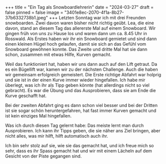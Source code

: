 +++
title = "Ein Tag als Snowboardlehrerin"
date = "2024-03-27"
draft = false
pinned = false
image = "3401e8ec-2070-4f1a-8b27-37b6332738b1.jpeg"
+++
Letzten Sonntag war ich mit drei Freunden snowboarden. Zwei davon waren bisher nicht richtig geübt. Lea, die eine davon, stand an diesem Tag das allererste Mal auf einem Snowboard. Wir gingen früh von uns zu Hause los und waren dann um ca. 8.45 Uhr in Rosswald. Als Erstes haben wir ihr ein Snowboard gemietet und sind dann einen kleinen Hügel hoch gelaufen, damit sie sich an das Gefühl vom Snowboard gewöhnen konnte. Das Zweite und dritte Mal hat sie dann schon, zusammen mit etwas Hilfe, Kurven gemacht. 

Weil das funktioniert hat, haben wir uns dann auch auf den Lift getraut. Da es ein Bügellift war, kamen wir zu der nächsten Challenge. Auch die haben wir gemeinsam erfolgreich gemeistert. Die Erste richtige Abfahrt war holprig und sie ist in der einen Kurve immer wieder hingefallen. Ich habe mir überlegt, was ich ihr als Tipp geben könnte (hat allerdings nicht so viel gebracht). Es war die Übung und das Ausprobieren, dass sie am Ende die Kurve geschafft hat. 

Bei der zweiten Abfahrt ging es dann schon viel besser und bei der Dritten ist sie sogar schön heruntergefahren, hat fast immer Kurven gemacht und ist kein einziges Mal hingefallen. 

Was ich durch diesen Tag gelernt habe: Das meiste lernt man durch Ausprobieren. Ich kann ihr Tipps geben, die sie näher ans Ziel bringen, aber nicht alles, was mir hilft, hilft automatisch auch ihr. 

Ich bin sehr stolz auf sie, wie sie das gemacht hat, und ich freue mich so sehr, dass es ihr Spass gemacht hat und wir mit einem Lächeln auf dem Gesicht von der Piste gegangen sind.